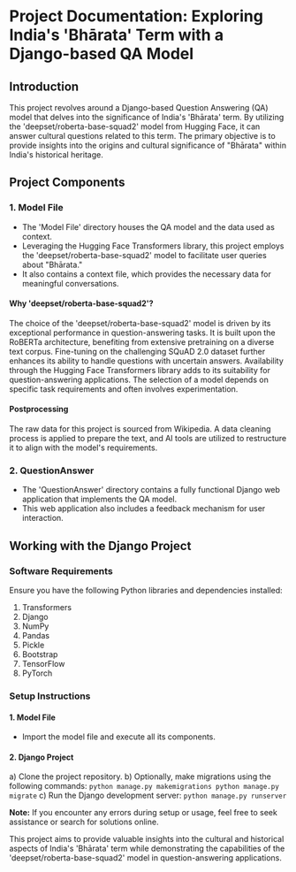 # Project Documentation: Exploring India's 'Bhārata' Term with a Django-based QA Model

## Introduction
This project revolves around a Django-based Question Answering (QA) model that delves into the significance of India's 'Bhārata' term. By utilizing the 'deepset/roberta-base-squad2' model from Hugging Face, it can answer cultural questions related to this term. The primary objective is to provide insights into the origins and cultural significance of "Bhārata" within India's historical heritage.

## Project Components

### 1. Model File
- The 'Model File' directory houses the QA model and the data used as context.
- Leveraging the Hugging Face Transformers library, this project employs the 'deepset/roberta-base-squad2' model to facilitate user queries about "Bhārata."
- It also contains a context file, which provides the necessary data for meaningful conversations.

#### Why 'deepset/roberta-base-squad2'?
The choice of the 'deepset/roberta-base-squad2' model is driven by its exceptional performance in question-answering tasks. It is built upon the RoBERTa architecture, benefiting from extensive pretraining on a diverse text corpus. Fine-tuning on the challenging SQuAD 2.0 dataset further enhances its ability to handle questions with uncertain answers. Availability through the Hugging Face Transformers library adds to its suitability for question-answering applications. The selection of a model depends on specific task requirements and often involves experimentation.

#### Postprocessing
The raw data for this project is sourced from Wikipedia. A data cleaning process is applied to prepare the text, and AI tools are utilized to restructure it to align with the model's requirements.

### 2. QuestionAnswer
- The 'QuestionAnswer' directory contains a fully functional Django web application that implements the QA model.
- This web application also includes a feedback mechanism for user interaction.

## Working with the Django Project

### Software Requirements
Ensure you have the following Python libraries and dependencies installed:
1. Transformers
2. Django
3. NumPy
4. Pandas
5. Pickle
6. Bootstrap
7. TensorFlow
8. PyTorch

### Setup Instructions

#### 1. Model File
   - Import the model file and execute all its components.

#### 2. Django Project
   a) Clone the project repository.
   b) Optionally, make migrations using the following commands:
      ```
      python manage.py makemigrations
      python manage.py migrate
      ```
   c) Run the Django development server:
      ```
      python manage.py runserver
      ```

**Note:** If you encounter any errors during setup or usage, feel free to seek assistance or search for solutions online.

This project aims to provide valuable insights into the cultural and historical aspects of India's 'Bhārata' term while demonstrating the capabilities of the 'deepset/roberta-base-squad2' model in question-answering applications.
